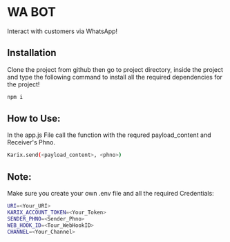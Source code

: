 # WA BOT

Interact with customers via WhatsApp!

## Installation

Clone the project from github then go to project directory, inside the project and type the following command to install all the required dependencies for the project!

```bash
npm i
```

## How to Use:
 
In the app.js File call the function with the requred payload_content and Receiver's Phno.
```bash
Karix.send(<payload_content>, <phno>)
```
## Note:
Make sure you create your own .env file and all the required Credentials:
```bash
URI=<Your_URI>
KARIX_ACCOUNT_TOKEN=<Your_Token>
SENDER_PHNO=<Sender_Phno>
WEB_HOOK_ID=<Tour_WebHookID>
CHANNEL=<Your_Channel>
```